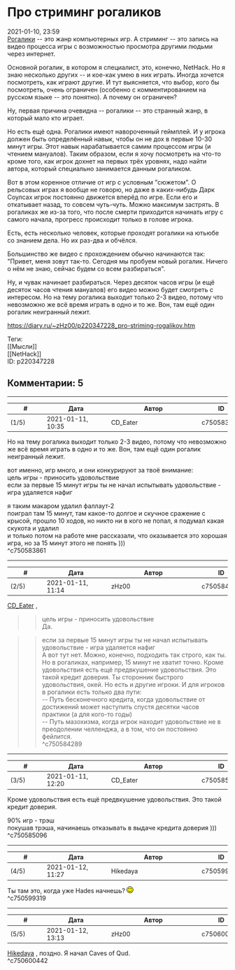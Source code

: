 Про стриминг рогаликов
======================

  
2021-01-10, 23:59  
  [Рогалики](https://lurkmore.to/%D0%A0%D0%BE%D0%B3%D0%B0%D0%BB%D0%B8%D0%BA%D0%B8)  -- это жанр компьютерных игр. А стриминг -- это запись на видео процесса игры с возможностью просмотра другими людьми через интернет.   
   
 Основной рогалик, в котором я специалист, это, конечно, NetHack. Но я знаю несколько других -- и кое-как умею в них играть. Иногда хочется посмотреть, как играют другие. И тут выясняется, что выбор, кого бы посмотреть, очень ограничен (особенно с комментированием на русском языке -- это понятно). А почему он ограничен?   
   
 Ну, первая причина очевидна -- рогалики -- это странный жанр, в который мало кто играет.   
   
 Но есть ещё одна. Рогалики имеют навороченный геймплей. И у игрока должен быть определённый навык, чтобы он не дох в первые 10-30 минут игры. Этот навык нарабатывается самим процессом игры (и чтением мануалов). Таким образом, если я хочу посмотреть на что-то кроме того, как игрок дохнет на первых трёх уровнях, надо найти автора, который специально занимается данным рогаликом.   
   
 Вот в этом коренное отличие от игр с условным "сюжетом". О рельсовых играх я вообще не говорю, но даже в каких-нибудь Дарк Соулсах игрок постоянно движется вперёд по игре. Если его и откатывает назад, то совсем чуть-чуть. Можно максимум застрять. В рогаликах же из-за того, что после смерти приходится начинать игру с самого начала, прогресс происходит только в голове игрока.   
   
 Есть, есть несколько человек, которые проходят рогалики на ютьюбе со знанием дела. Но их раз-два и обчёлся.   
   
 Большинство же видео с прохождением обычно начинаются так: "Привет, меня зовут так-то. Сегодня мы пробуем новый рогалик. Ничего о нём не знаю, сейчас будем со всем разбираться".   
   
 Ну, и чувак начинает разбираться. Через десяток часов игры (и ещё десяток часов чтения мануалов) его видео можно будет смотреть с интересом. Но на тему рогалика выходит только 2-3 видео, потому что невозможно же всё время играть в одно и то же. Вон, там ещё один рогалик неигранный лежит.   
  
<https://diary.ru/~zHz00/p220347228_pro-striming-rogalikov.htm>  
  
Теги:  
[[Мысли]]  
[[NetHack]]  
ID: p220347228  


Комментарии: 5
--------------

  


---



|         #         |              Дата              |                     Автор                     |           ID           |
| --- | --- | --- | --- |
| (1/5) | 2021-01-11, 10:35 | CD\_Eater | c750583861 |

  
  Но на тему рогалика выходит только 2-3 видео, потому что невозможно же всё время играть в одно и то же. Вон, там ещё один рогалик неигранный лежит.    
   
 вот именно, игр много, и они конкурируют за твоё внимание:   
 цель игры - приносить удовольствие   
 если за первые 15 минут игры ты не начал испытывать удовольствие - игра удаляется нафиг   
   
 я таким макаром удалил фаллаут-2   
 поиграл там 15 минут, там какое-то долгое и скучное сражение с крысой, прошло 10 ходов, но никто ни в кого не попал, я подумал какая скукота и удалил   
 и только потом на работе мне рассказали, что оказывается это хорошая игра, но за 15 минут этого не понять )))   
 ^c750583861

---



|         #         |              Дата              |                     Автор                     |           ID           |
| --- | --- | --- | --- |
| (2/5) | 2021-01-11, 11:14 | zHz00 | c750584289 |

  
  [CD\_Eater](http://cd-eater.diary.ru "Записки ДискоЕда")  ,   
 >>цель игры - приносить удовольствие   
 Да.   
   
 >>если за первые 15 минут игры ты не начал испытывать удовольствие - игра удаляется нафиг   
 А вот тут нет. Можно, конечно, подходить так строго, как ты. Но в рогаликах, например, 15 минут не хватит точно. Кроме удовольствия есть ещё предвкушение удовольствия. Это такой кредит доверия. Ты сторонник быстрого удовольствия, окей. Но есть и другие игроки. И для игроков в рогалики есть только два пути:   
 -- Путь бесконечного кредита, когда удовольствие от достижений может наступить спустя десятки часов практики (а для кого-то годы)   
 -- Путь мазохизма, когда игрок находит удовольствие не в преодолении челленджа, а в том, что он постоянно фейлится.   
 ^c750584289

---



|         #         |              Дата              |                     Автор                     |           ID           |
| --- | --- | --- | --- |
| (3/5) | 2021-01-11, 12:20 | CD\_Eater | c750585096 |

  
  Кроме удовольствия есть ещё предвкушение удовольствия. Это такой кредит доверия.    
   
 90% игр - трэш   
 покушав трэша, начинаешь отказывать в выдаче кредита доверия )))   
 ^c750585096

---



|         #         |              Дата              |                     Автор                     |           ID           |
| --- | --- | --- | --- |
| (4/5) | 2021-01-12, 11:27 | Hikedaya | c750599319 |

  
 Ты там это, когда уже Hades начнешь? ![:)](pics/3.gif)   
 ^c750599319

---



|         #         |              Дата              |                     Автор                     |           ID           |
| --- | --- | --- | --- |
| (5/5) | 2021-01-12, 13:13 | zHz00 | c750600442 |

  
  [Hikedaya](http://hikedaya.diary.ru "Записная книжка")  , поздно. Я начал Caves of Qud.   
 ^c750600442